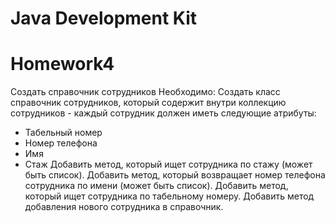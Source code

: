 # Java Development Kit

# Homework4

Создать справочник сотрудников
Необходимо:
Создать класс справочник сотрудников, который содержит внутри коллекцию сотрудников - каждый сотрудник должен иметь следующие атрибуты:
- Табельный номер
- Номер телефона
- Имя
- Стаж
Добавить метод, который ищет сотрудника по стажу (может быть список).
Добавить метод, который возвращает номер телефона сотрудника по имени (может быть список).
Добавить метод, который ищет сотрудника по табельному номеру.
Добавить метод добавления нового сотрудника в справочник.
